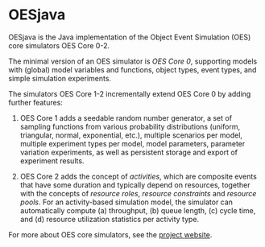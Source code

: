 # OESjava
OESjava is the Java implementation of the Object Event Simulation (OES) core simulators OES Core 0-2.

The minimal version of an OES simulator is *OES Core 0*,
supporting models with (global) model variables and functions, object types, event types, and simple simulation experiments. 

The simulators OES Core 1-2 incrementally extend OES Core 0 by adding further features:

1. OES Core 1 adds a seedable random number generator, a set of sampling functions from various probability distributions 
(uniform, triangular, normal, exponential, etc.), multiple scenarios per model, multiple experiment types per model, model parameters, 
parameter variation experiments, as well as persistent storage and export of experiment results.

2. OES Core 2 adds the concept of *activities*, which are composite events that have some duration and typically depend on resources,
together with the concepts of *resource roles*, *resource constraints* and *resource pools*. For an activity-based simulation model,
the simulator can automatically compute (a) throughput, (b) queue length, (c) cycle time, and (d) resource utilization statistics per activity type.

For more about OES core simulators, see the [project website](https://gwagner57.github.io/oes/).
